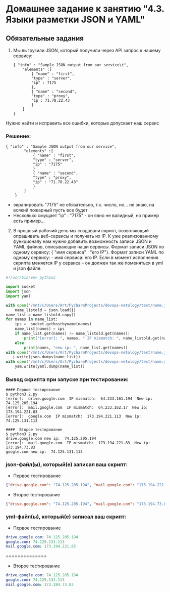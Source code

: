 # Домашнее задание к занятию "4.3. Языки разметки JSON и YAML"

## Обязательные задания

1. Мы выгрузили JSON, который получили через API запрос к нашему сервису:
	```
    { "info" : "Sample JSON output from our service\t",
        "elements" :[
            { "name" : "first",
            "type" : "server",
            "ip" : 7175 
            },
            { "name" : "second",
            "type" : "proxy",
            "ip : 71.78.22.43
            }
        ]
    }
	```
  Нужно найти и исправить все ошибки, которые допускает наш сервис

### Решение:
```
{ "info" : "Sample JSON output from our service",
        "elements" :[
            { "name" : "first",
            "type" : "server",
            "ip" : "7175" 
            }
            { "name" : "second",
            "type" : "proxy",
            "ip" : "71.78.22.43"
            }
        ]
    }
```

* экранировать "7175" не обязательно, т.к. число, но... не знаю, на всякий пожарный пусть все будет
* Несколько смущает "ip" : "7175" - он явно не валидный, но пример есть пример... 

2. В прошлый рабочий день мы создавали скрипт, позволяющий опрашивать веб-сервисы и получать их IP. К уже реализованному функционалу нам нужно добавить возможность записи JSON и YAML файлов, описывающих наши сервисы. Формат записи JSON по одному сервису: { "имя сервиса" : "его IP"}. Формат записи YAML по одному сервису: - имя сервиса: его IP. Если в момент исполнения скрипта меняется IP у сервиса - он должен так же поменяться в yml и json файле.

```python
#!/usr/bin/env python3

import socket
import json
import yaml

with open('/mnt/c/Users/Art/PycharmProjects/devops-netology/test/name.json', 'r') as j:
    name_listold = json.load(j)
name_list = name_listold.copy()
for names in name_list:
    ips =  socket.gethostbyname(names)
    name_list[names] = ips
    if name_list.get(names) != name_listold.get(names):
        print("[error]: ", names, " IP mismatch: ", name_listold.get(names), " New ip: ", name_list.get(names),)
    else:
        print(names, "new ip: ", name_list.get(names))
with open('/mnt/c/Users/Art/PycharmProjects/devops-netology/test/name.json', 'w') as j:
   j.write(json.dumps(name_list))
with open('/mnt/c/Users/Art/PycharmProjects/devops-netology/test/name.yaml', 'w') as yam:
    yam.write(yaml.dump(name_list))
```

### Вывод скрипта при запуске при тестировании:
```
#### Первое тестирование
$ python3 2.py
[error]:  drive.google.com  IP mismatch:  64.233.161.194  New ip:  74.125.205.194
[error]:  mail.google.com  IP mismatch:  64.233.162.17  New ip:  173.194.221.83
[error]:  google.com  IP mismatch:  173.194.221.113  New ip:  74.125.131.113

####  Второе тестирование
$ python3 2.py
drive.google.com new ip:  74.125.205.194
[error]:  mail.google.com  IP mismatch:  173.194.221.83  New ip:  173.194.73.83
google.com new ip:  74.125.131.113

```

### json-файл(ы), который(е) записал ваш скрипт:
* Первое тестирование
```json
{"drive.google.com": "74.125.205.194", "mail.google.com": "173.194.221.83", "google.com": "74.125.131.113"}  
```

* Второе тестирование
```json
{"drive.google.com": "74.125.205.194", "mail.google.com": "173.194.73.83", "google.com": "74.125.131.113"}
```
### yml-файл(ы), который(е) записал ваш скрипт:
* Первое тестирование
```yaml 
drive.google.com: 74.125.205.194
google.com: 74.125.131.113
mail.google.com: 173.194.221.83
```
==============
* Второе тестирование
```yaml
drive.google.com: 74.125.205.194
google.com: 74.125.131.113
mail.google.com: 173.194.73.83
```

